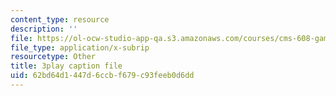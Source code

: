```yaml
---
content_type: resource
description: ''
file: https://ol-ocw-studio-app-qa.s3.amazonaws.com/courses/cms-608-game-design-spring-2014/62bd64d1447d6ccbf679c93feeb0d6dd_1506660.srt
file_type: application/x-subrip
resourcetype: Other
title: 3play caption file
uid: 62bd64d1-447d-6ccb-f679-c93feeb0d6dd
---
```

